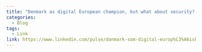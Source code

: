 ```yaml
---
title: "Denmark as digital European champion, but what about security? (Danish LinkedIn Article)"
categories:
  - Blog
tags:
  - Link
link: https://www.linkedin.com/pulse/danmark-som-digital-europ%C3%A6isk-mester-men-hvad-med-kristian-bodeholt
---
```

